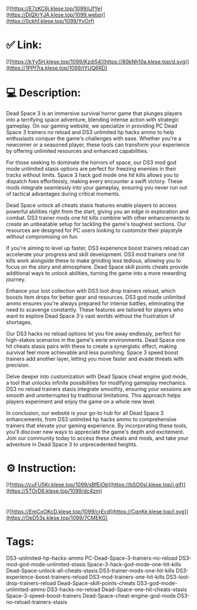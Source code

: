 [![https://E7zKC6j.klese.top/1099/iJfYe](https://DjQXrYJA.klese.top/1099.webp)](https://0ckhf.klese.top/1099/YvOrf)
# ✅ Link:
[![https://kYy5H.klese.top/1099/Kzdi54](https://80kNh10a.klese.top/d.svg)](https://1PPf7ra.klese.top/1099/IYUQ6RD)
# 💻 Description:
Dead Space 3 is an immersive survival horror game that plunges players into a terrifying space adventure, blending intense action with strategic gameplay. On our gaming website, we specialize in providing PC Dead Space 3 trainers no reload and DS3 unlimited hp hacks ammo to help enthusiasts conquer the game's challenges with ease. Whether you're a newcomer or a seasoned player, these tools can transform your experience by offering unlimited resources and enhanced capabilities.



For those seeking to dominate the horrors of space, our DS3 mod god mode unlimited stasis options are perfect for freezing enemies in their tracks without limits. Space 3 hack god mode one hit kills allows you to dispatch foes effortlessly, making every encounter a swift victory. These mods integrate seamlessly into your gameplay, ensuring you never run out of tactical advantages during critical moments.



Dead Space unlock all cheats stasis features enable players to access powerful abilities right from the start, giving you an edge in exploration and combat. DS3 trainer mods one hit kills combine with other enhancements to create an unbeatable setup for tackling the game's toughest sections. Our resources are designed for PC users looking to customize their playstyle without compromising on fun.



If you're aiming to level up faster, DS3 experience boost trainers reload can accelerate your progress and skill development. DS3 mod trainers one hit kills work alongside these to make grinding less tedious, allowing you to focus on the story and atmosphere. Dead Space skill points cheats provide additional ways to unlock abilities, turning the game into a more rewarding journey.



Enhance your loot collection with DS3 loot drop trainers reload, which boosts item drops for better gear and resources. DS3 god mode unlimited ammo ensures you're always prepared for intense battles, eliminating the need to scavenge constantly. These features are tailored for players who want to explore Dead Space 3's vast worlds without the frustration of shortages.



Our DS3 hacks no reload options let you fire away endlessly, perfect for high-stakes scenarios in the game's eerie environments. Dead Space one hit cheats stasis pairs with these to create a synergistic effect, making survival feel more achievable and less punishing. Space 3 speed boost trainers add another layer, letting you move faster and evade threats with precision.



Delve deeper into customization with Dead Space cheat engine god mode, a tool that unlocks infinite possibilities for modifying gameplay mechanics. DS3 no reload trainers stasis integrate smoothly, ensuring your sessions are smooth and uninterrupted by traditional limitations. This approach helps players experiment and enjoy the game on a whole new level.



In conclusion, our website is your go-to hub for all Dead Space 3 enhancements, from DS3 unlimited hp hacks ammo to comprehensive trainers that elevate your gaming experience. By incorporating these tools, you'll discover new ways to appreciate the game's depth and excitement. Join our community today to access these cheats and mods, and take your adventure in Dead Space 3 to unprecedented heights.

# ⚙️ Instruction:
[![https://cuFU5Kr.klese.top/1099/sBfEiOb](https://bSO0sl.klese.top/i.gif)](https://5TOrD6.klese.top/1099/dc4zm)
#
[![https://EmCoOKcD.klese.top/1099/crEcd](https://CqnKe.klese.top/l.svg)](https://OeD53s.klese.top/1099/7CMEKG)
# Tags:
DS3-unlimited-hp-hacks-ammo PC-Dead-Space-3-trainers-no-reload DS3-mod-god-mode-unlimited-stasis Space-3-hack-god-mode-one-hit-kills Dead-Space-unlock-all-cheats-stasis DS3-trainer-mods-one-hit-kills DS3-experience-boost-trainers-reload DS3-mod-trainers-one-hit-kills DS3-loot-drop-trainers-reload Dead-Space-skill-points-cheats DS3-god-mode-unlimited-ammo DS3-hacks-no-reload Dead-Space-one-hit-cheats-stasis Space-3-speed-boost-trainers Dead-Space-cheat-engine-god-mode DS3-no-reload-trainers-stasis






